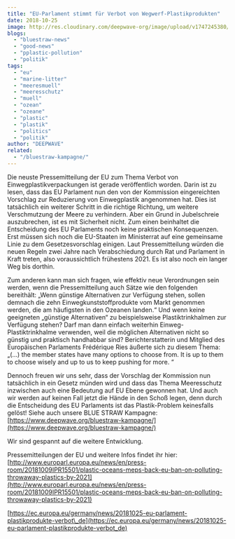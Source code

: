 ```yaml
---
title: "EU-Parlament stimmt für Verbot von Wegwerf-Plastikprodukten"
date: 2018-10-25
image: http://res.cloudinary.com/deepwave-org/image/upload/v1747245380/deepwave.org/PlastikSaunaBaender-3-1-1200x675.jpg
blogs: 
  - "bluestraw-news"
  - "good-news"
  - "pplastic-pollution"
  - "politik"
tags: 
  - "eu"
  - "marine-litter"
  - "meeresmuell"
  - "meeresschutz"
  - "muell"
  - "ozean"
  - "ozeane"
  - "plastic"
  - "plastik"
  - "politics"
  - "politik"
author: "DEEPWAVE"
related: 
  - "/bluestraw-kampagne/"
---
```


Die neuste Pressemitteilung der EU zum Thema Verbot von Einwegplastikverpackungen ist gerade veröffentlich worden. Darin ist zu lesen, dass das EU Parlament nun den von der Kommission eingereichten Vorschlag zur Reduzierung von Einwegplastik angenommen hat. Dies ist tatsächlich ein weiterer Schritt in die richtige Richtung, um weitere Verschmutzung der Meere zu verhindern. Aber ein Grund in Jubelschreie auszubrechen, ist es mit Sicherheit nicht. Zum einen beinhaltet die Entscheidung des EU Parlaments noch keine praktischen Konsequenzen. Erst müssen sich noch die EU-Staaten im Ministerrat auf eine gemeinsame Linie zu dem Gesetzesvorschlag einigen. Laut Pressemitteilung würden die neuen Regeln zwei Jahre nach Verabschiedung durch Rat und Parlament in Kraft treten, also voraussichtlich frühestens 2021. Es ist also noch ein langer Weg bis dorthin.

Zum anderen kann man sich fragen, wie effektiv neue Verordnungen sein werden, wenn die Pressemitteilung auch Sätze wie den folgenden bereithält: „Wenn günstige Alternativen zur Verfügung stehen, sollen demnach die zehn Einwegkunststoffprodukte vom Markt genommen werden, die am häufigsten in den Ozeanen landen.“ Und wenn keine geeigneten „günstige Alternativen“ zu beispielsweise Plastiktrinkhalmen zur Verfügung stehen? Darf man dann einfach weiterhin Einweg-Plastiktrinkhalme verwenden, weil die möglichen Alternativen nicht so günstig und praktisch handhabbar sind? Berichterstatterin und Mitglied des Europäischen Parlaments Frédérique Ries äußerte sich zu diesem Thema: „(…) the member states have many options to choose from. It is up to them to choose wisely and up to us to keep pushing for more. “

Dennoch freuen wir uns sehr, dass der Vorschlag der Kommission nun tatsächlich in ein Gesetz münden wird und dass das Thema Meeresschutz inzwischen auch eine Bedeutung auf EU Ebene gewonnen hat. Und auch wir werden auf keinen Fall jetzt die Hände in den Schoß legen, denn durch die Entscheidung des EU Parlaments ist das Plastik-Problem keinesfalls gelöst! Siehe auch unsere BLUE STRAW Kampagne: [https://www.deepwave.org/bluestraw-kampagne/](https://www.deepwave.org/bluestraw-kampagne/)

Wir sind gespannt auf die weitere Entwicklung.

Pressemitteilungen der EU und weitere Infos findet ihr hier: [http://www.europarl.europa.eu/news/en/press-room/20181009IPR15501/plastic-oceans-meps-back-eu-ban-on-polluting-throwaway-plastics-by-2021](http://www.europarl.europa.eu/news/en/press-room/20181009IPR15501/plastic-oceans-meps-back-eu-ban-on-polluting-throwaway-plastics-by-2021)

[https://ec.europa.eu/germany/news/20181025-eu-parlament-plastikprodukte-verbot\_de](https://ec.europa.eu/germany/news/20181025-eu-parlament-plastikprodukte-verbot_de)
